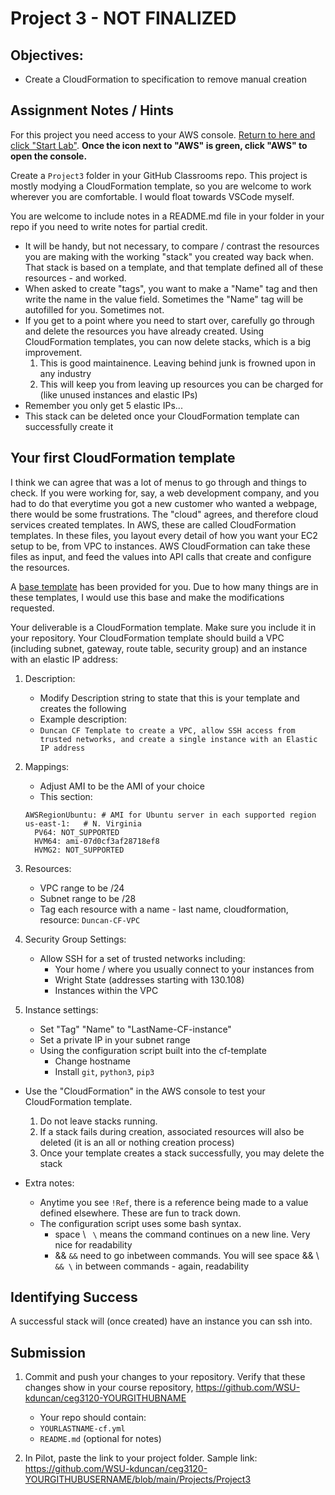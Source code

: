 # Project 3 - NOT FINALIZED

## Objectives:

- Create a CloudFormation to specification to remove manual creation

## Assignment Notes / Hints

For this project you need access to your AWS console. [Return to here and click "Start Lab"](https://awsacademy.instructure.com/courses/13269/modules/items/1137325). **Once the icon next to "AWS" is green, click "AWS" to open the console.**

Create a `Project3` folder in your GitHub Classrooms repo. This project is mostly modying a CloudFormation template, so you are welcome to work wherever you are comfortable. I would float towards VSCode myself.

You are welcome to include notes in a README.md file in your folder in your repo if you need to write notes for partial credit.

- It will be handy, but not necessary, to compare / contrast the resources you are making with the working "stack" you created way back when. That stack is based on a template, and that template defined all of these resources - and worked.
- When asked to create "tags", you want to make a "Name" tag and then write the name in the value field. Sometimes the "Name" tag will be autofilled for you. Sometimes not.
- If you get to a point where you need to start over, carefully go through and delete the resources you have already created. Using CloudFormation templates, you can now delete stacks, which is a big improvement.
  1. This is good maintainence. Leaving behind junk is frowned upon in any industry
  2. This will keep you from leaving up resources you can be charged for (like unused instances and elastic IPs)
- Remember you only get 5 elastic IPs...
- This stack can be deleted once your CloudFormation template can successfully create it

## Your first CloudFormation template

I think we can agree that was a lot of menus to go through and things to check. If you were working for, say, a web development company, and you had to do that everytime you got a new customer who wanted a webpage, there would be some frustrations. The "cloud" agrees, and therefore cloud services created templates. In AWS, these are called CloudFormation templates. In these files, you layout every detail of how you want your EC2 setup to be, from VPC to instances. AWS CloudFormation can take these files as input, and feed the values into API calls that create and configure the resources.

A [base template](cf-template.yml) has been provided for you. Due to how many things are in these templates, I would use this base and make the modifications requested.

Your deliverable is a CloudFormation template. Make sure you include it in your repository. Your CloudFormation template should build a VPC (including subnet, gateway, route table, security group) and an instance with an elastic IP address:

1. Description:

   - Modify Description string to state that this is your template and creates the following
   - Example description:
   - `Duncan CF Template to create a VPC, allow SSH access from trusted networks, and create a single instance with an Elastic IP address`

2. Mappings:
   - Adjust AMI to be the AMI of your choice
   - This section:
   ```
   AWSRegionUbuntu: # AMI for Ubuntu server in each supported region
   us-east-1:   # N. Virginia
     PV64: NOT_SUPPORTED
     HVM64: ami-07d0cf3af28718ef8
     HVMG2: NOT_SUPPORTED
   ```
3. Resources:

   - VPC range to be /24
   - Subnet range to be /28
   - Tag each resource with a name - last name, cloudformation, resource: `Duncan-CF-VPC`

4. Security Group Settings:

   - Allow SSH for a set of trusted networks including:
     - Your home / where you usually connect to your instances from
     - Wright State (addresses starting with 130.108)
     - Instances within the VPC

5. Instance settings:
   - Set "Tag" "Name" to "LastName-CF-instance"
   - Set a private IP in your subnet range
   - Using the configuration script built into the cf-template
     - Change hostname
     - Install `git`, `python3`, `pip3`

- Use the "CloudFormation" in the AWS console to test your CloudFormation template.

  1. Do not leave stacks running.
  2. If a stack fails during creation, associated resources will also be deleted (it is an all or nothing creation process)
  3. Once your template creates a stack successfully, you may delete the stack

- Extra notes:
  - Anytime you see `!Ref`, there is a reference being made to a value defined elsewhere. These are fun to track down.
  - The configuration script uses some bash syntax.
    - space \ ` \` means the command continues on a new line. Very nice for readability
    - && `&&` need to go inbetween commands. You will see space && \ ` && \` in between commands - again, readability

## Identifying Success

A successful stack will (once created) have an instance you can ssh into.

## Submission

1. Commit and push your changes to your repository. Verify that these changes show in your course repository, https://github.com/WSU-kduncan/ceg3120-YOURGITHUBNAME

   - Your repo should contain:
   - `YOURLASTNAME-cf.yml`
   - `README.md` (optional for notes)

2. In Pilot, paste the link to your project folder. Sample link: https://github.com/WSU-kduncan/ceg3120-YOURGITHUBUSERNAME/blob/main/Projects/Project3
